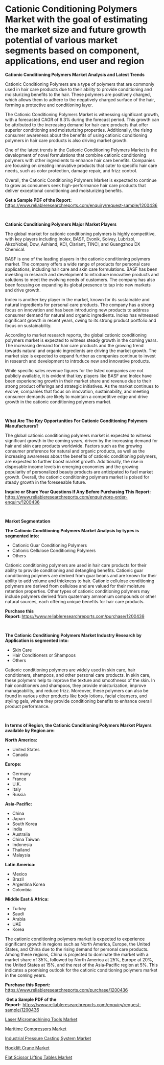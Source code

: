 <p><h1>Cationic Conditioning Polymers Market with the goal of estimating the market size and future growth potential of various market segments based on component, applications, end user and region</h1></p><p><strong>Cationic Conditioning Polymers Market Analysis and Latest Trends</strong></p>
<p><p>Cationic Conditioning Polymers are a type of polymers that are commonly used in hair care products due to their ability to provide conditioning and moisturizing benefits to the hair. These polymers are positively charged, which allows them to adhere to the negatively charged surface of the hair, forming a protective and conditioning layer.</p><p>The Cationic Conditioning Polymers Market is witnessing significant growth, with a forecasted CAGR of 9.3% during the forecast period. This growth can be attributed to the increasing demand for hair care products that offer superior conditioning and moisturizing properties. Additionally, the rising consumer awareness about the benefits of using cationic conditioning polymers in hair care products is also driving market growth.</p><p>One of the latest trends in the Cationic Conditioning Polymers Market is the development of novel formulations that combine cationic conditioning polymers with other ingredients to enhance hair care benefits. Companies are focusing on creating innovative products that cater to specific hair care needs, such as color protection, damage repair, and frizz control.</p><p>Overall, the Cationic Conditioning Polymers Market is expected to continue to grow as consumers seek high-performance hair care products that deliver exceptional conditioning and moisturizing benefits.</p></p>
<p><strong>Get a Sample PDF of the Report:&nbsp;</strong> <a href="https://www.reliableresearchreports.com/enquiry/request-sample/1200436">https://www.reliableresearchreports.com/enquiry/request-sample/1200436</a></p>
<p>&nbsp;</p>
<p><strong>Cationic Conditioning Polymers Major Market Players</strong></p>
<p><p>The global market for cationic conditioning polymers is highly competitive, with key players including Inolex, BASF, Evonik, Solvay, Lubrizol, AkzoNobel, Dow, Ashland, KCI, Clariant, TINCI, and Guangzhou DX Chemical. </p><p>BASF is one of the leading players in the cationic conditioning polymers market. The company offers a wide range of products for personal care applications, including hair care and skin care formulations. BASF has been investing in research and development to introduce innovative products and solutions to meet the evolving needs of customers. The company has also been focusing on expanding its global presence to tap into new markets and drive growth.</p><p>Inolex is another key player in the market, known for its sustainable and natural ingredients for personal care products. The company has a strong focus on innovation and has been introducing new products to address consumer demand for natural and organic ingredients. Inolex has witnessed significant growth in recent years, owing to its strong product portfolio and focus on sustainability.</p><p>According to market research reports, the global cationic conditioning polymers market is expected to witness steady growth in the coming years. The increasing demand for hair care products and the growing trend towards natural and organic ingredients are driving the market growth. The market size is expected to expand further as companies continue to invest in research and development to introduce new and innovative products.</p><p>While specific sales revenue figures for the listed companies are not publicly available, it is evident that key players like BASF and Inolex have been experiencing growth in their market share and revenue due to their strong product offerings and strategic initiatives. As the market continues to evolve, companies that focus on innovation, sustainability, and meeting consumer demands are likely to maintain a competitive edge and drive growth in the cationic conditioning polymers market.</p></p>
<p>&nbsp;</p>
<p><strong>What Are The Key Opportunities For Cationic Conditioning Polymers Manufacturers?</strong></p>
<p><p>The global cationic conditioning polymers market is expected to witness significant growth in the coming years, driven by the increasing demand for hair and skin care products worldwide. Factors such as the growing consumer preference for natural and organic products, as well as the increasing awareness about the benefits of cationic conditioning polymers, are expected to further boost market growth. Additionally, the rise in disposable income levels in emerging economies and the growing popularity of personalized beauty products are anticipated to fuel market growth. Overall, the cationic conditioning polymers market is poised for steady growth in the foreseeable future.</p></p>
<p><strong>Inquire or Share Your Questions If Any Before Purchasing This Report:</strong> <a href="https://www.reliableresearchreports.com/enquiry/pre-order-enquiry/1200436">https://www.reliableresearchreports.com/enquiry/pre-order-enquiry/1200436</a></p>
<p>&nbsp;</p>
<p><strong>Market Segmentation</strong></p>
<p><strong>The Cationic Conditioning Polymers Market Analysis by types is segmented into:</strong></p>
<p><ul><li>Cationic Guar Conditioning Polymers</li><li>Cationic Cellulose Conditioning Polymers</li><li>Others</li></ul></p>
<p><p>Cationic conditioning polymers are used in hair care products for their ability to provide conditioning and detangling benefits. Cationic guar conditioning polymers are derived from guar beans and are known for their ability to add volume and thickness to hair. Cationic cellulose conditioning polymers are derived from cellulose and are valued for their moisture retention properties. Other types of cationic conditioning polymers may include polymers derived from quaternary ammonium compounds or other natural sources, each offering unique benefits for hair care products.</p></p>
<p><strong>Purchase this Report:&nbsp;</strong><a href="https://www.reliableresearchreports.com/purchase/1200436">https://www.reliableresearchreports.com/purchase/1200436</a></p>
<p>&nbsp;</p>
<p><strong>The Cationic Conditioning Polymers Market Industry Research by Application is segmented into:</strong></p>
<p><ul><li>Skin Care</li><li>Hair Conditioners or Shampoos</li><li>Others</li></ul></p>
<p><p>Cationic conditioning polymers are widely used in skin care, hair conditioners, shampoos, and other personal care products. In skin care, these polymers help to improve the texture and smoothness of the skin. In hair conditioners and shampoos, they provide moisturization, improve manageability, and reduce frizz. Moreover, these polymers can also be found in various other products like body lotions, facial cleansers, and styling gels, where they provide conditioning benefits to enhance overall product performance.</p></p>
<p>&nbsp;</p>
<p><strong>In terms of Region, the Cationic Conditioning Polymers Market Players available by Region are:</strong></p>
<p>
    <p> <strong> North America: </strong>
        <ul>
            <li>United States</li>
            <li>Canada</li>
        </ul>
        </p> 
    <p> <strong> Europe: </strong>
        <ul>
            <li>Germany</li>
            <li>France</li>
            <li>U.K.</li>
            <li>Italy</li>
            <li>Russia</li>
        </ul>
        </p> 
    <p> <strong> Asia-Pacific: </strong>
        <ul>
            <li>China</li>
            <li>Japan</li>
            <li>South Korea</li>
            <li>India</li>
            <li>Australia</li>
            <li>China Taiwan</li>
            <li>Indonesia</li>
            <li>Thailand</li>
            <li>Malaysia</li>
        </ul>
        </p> 
    <p> <strong> Latin America: </strong>
        <ul>
            <li>Mexico</li>
            <li>Brazil</li>
            <li>Argentina Korea</li>
            <li>Colombia</li>
        </ul>
        </p> 
    <p> <strong> Middle East & Africa: </strong>
        <ul>
            <li>Turkey</li>
            <li>Saudi</li>
            <li>Arabia</li>
            <li>UAE</li>
            <li>Korea</li>
        </ul>
    </p>
    </p>
<p><p>The cationic conditioning polymers market is expected to experience significant growth in regions such as North America, Europe, the United States, and China due to the rising demand for personal care products. Among these regions, China is projected to dominate the market with a market share of 35%, followed by North America at 25%, Europe at 20%, the United States at 15%, and the rest of the Asia-Pacific region at 5%. This indicates a promising outlook for the cationic conditioning polymers market in the coming years.</p></p>
<p><strong>Purchase this Report: </strong><a href="https://www.reliableresearchreports.com/purchase/1200436">https://www.reliableresearchreports.com/purchase/1200436</a></p>
<p>&nbsp;<strong>Get a Sample PDF of the Report:&nbsp;&nbsp;</strong><a href="https://www.reliableresearchreports.com/enquiry/request-sample/1200436">https://www.reliableresearchreports.com/enquiry/request-sample/1200436</a></p>
<p><strong></strong></p>
<p><p><a href="https://medium.com/@queenlittle95/laser-micromachining-tools-market-trends-and-market-analysis-forecasted-for-period-2024-2031-289a564e7e4e">Laser Micromachining Tools Market</a></p><p><a href="https://medium.com/@queenlittle95/maritime-compressors-market-trends-forecast-and-competitive-analysis-to-2031-63dcc896cb1e">Maritime Compressors Market</a></p><p><a href="https://medium.com/@nicholasstewart02/industrial-pressure-casting-system-market-size-and-market-trends-complete-industry-overview-2024-3cd6aa012f00">Industrial Pressure Casting System Market</a></p><p><a href="https://medium.com/@williammann19/hooklift-crane-market-report-reveals-the-latest-trends-and-growth-opportunities-of-this-market-9f735c391643">Hooklift Crane Market</a></p><p><a href="https://medium.com/@williammann19/analyzing-flat-scissor-lifting-tables-market-global-industry-perspective-and-forecast-2024-to-7b6a87f8268a">Flat Scissor Lifting Tables Market</a></p></p>
